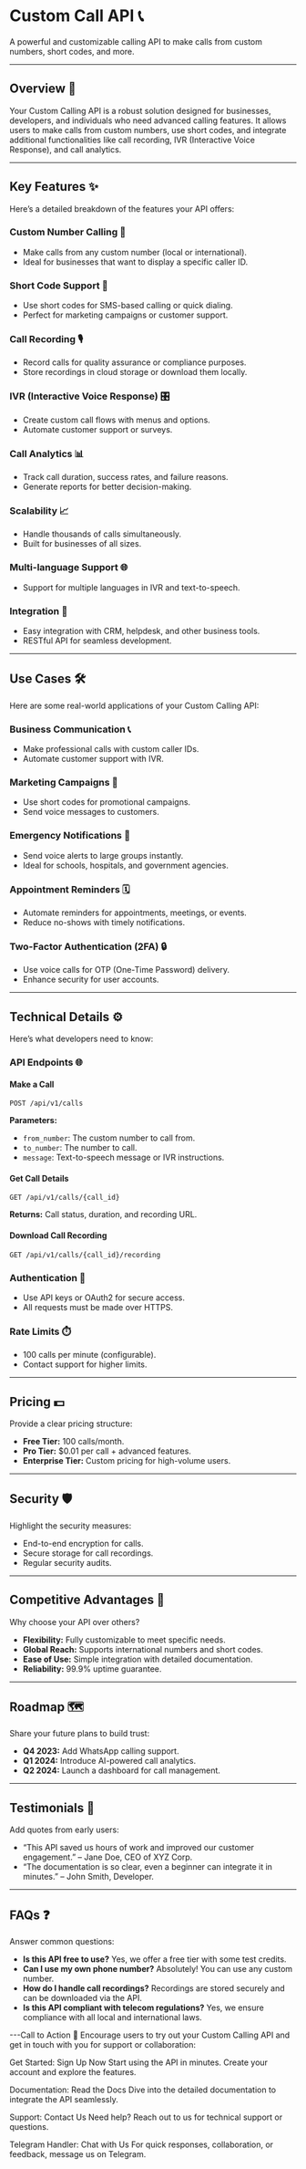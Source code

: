 # Custom Call API 📞

A powerful and customizable calling API to make calls from custom numbers, short codes, and more.

---

## Overview 📖
Your Custom Calling API is a robust solution designed for businesses, developers, and individuals who need advanced calling features. It allows users to make calls from custom numbers, use short codes, and integrate additional functionalities like call recording, IVR (Interactive Voice Response), and call analytics.

---

## Key Features ✨
Here’s a detailed breakdown of the features your API offers:

### Custom Number Calling 📱
- Make calls from any custom number (local or international).
- Ideal for businesses that want to display a specific caller ID.

### Short Code Support 🔢
- Use short codes for SMS-based calling or quick dialing.
- Perfect for marketing campaigns or customer support.

### Call Recording 🎙️
- Record calls for quality assurance or compliance purposes.
- Store recordings in cloud storage or download them locally.

### IVR (Interactive Voice Response) 🎛️
- Create custom call flows with menus and options.
- Automate customer support or surveys.

### Call Analytics 📊
- Track call duration, success rates, and failure reasons.
- Generate reports for better decision-making.

### Scalability 📈
- Handle thousands of calls simultaneously.
- Built for businesses of all sizes.

### Multi-language Support 🌐
- Support for multiple languages in IVR and text-to-speech.

### Integration 🔌
- Easy integration with CRM, helpdesk, and other business tools.
- RESTful API for seamless development.

---

## Use Cases 🛠️
Here are some real-world applications of your Custom Calling API:

### Business Communication 📞
- Make professional calls with custom caller IDs.
- Automate customer support with IVR.

### Marketing Campaigns 📣
- Use short codes for promotional campaigns.
- Send voice messages to customers.

### Emergency Notifications 🚨
- Send voice alerts to large groups instantly.
- Ideal for schools, hospitals, and government agencies.

### Appointment Reminders 🗓️
- Automate reminders for appointments, meetings, or events.
- Reduce no-shows with timely notifications.

### Two-Factor Authentication (2FA) 🔒
- Use voice calls for OTP (One-Time Password) delivery.
- Enhance security for user accounts.

---

## Technical Details ⚙️
Here’s what developers need to know:

### API Endpoints 🌐

#### Make a Call
```http
POST /api/v1/calls
```
**Parameters:**
- `from_number`: The custom number to call from.
- `to_number`: The number to call.
- `message`: Text-to-speech message or IVR instructions.

#### Get Call Details
```http
GET /api/v1/calls/{call_id}
```
**Returns:** Call status, duration, and recording URL.

#### Download Call Recording
```http
GET /api/v1/calls/{call_id}/recording
```

### Authentication 🔑
- Use API keys or OAuth2 for secure access.
- All requests must be made over HTTPS.

### Rate Limits ⏱️
- 100 calls per minute (configurable).
- Contact support for higher limits.

---

## Pricing 💵
Provide a clear pricing structure:
- **Free Tier:** 100 calls/month.
- **Pro Tier:** $0.01 per call + advanced features.
- **Enterprise Tier:** Custom pricing for high-volume users.

---

## Security 🛡️
Highlight the security measures:
- End-to-end encryption for calls.
- Secure storage for call recordings.
- Regular security audits.

---

## Competitive Advantages 🥇
Why choose your API over others?
- **Flexibility:** Fully customizable to meet specific needs.
- **Global Reach:** Supports international numbers and short codes.
- **Ease of Use:** Simple integration with detailed documentation.
- **Reliability:** 99.9% uptime guarantee.

---

## Roadmap 🗺️
Share your future plans to build trust:
- **Q4 2023:** Add WhatsApp calling support.
- **Q1 2024:** Introduce AI-powered call analytics.
- **Q2 2024:** Launch a dashboard for call management.

---

## Testimonials 💬
Add quotes from early users:
- “This API saved us hours of work and improved our customer engagement.” – Jane Doe, CEO of XYZ Corp.
- “The documentation is so clear, even a beginner can integrate it in minutes.” – John Smith, Developer.

---

## FAQs ❓
Answer common questions:
- **Is this API free to use?**
  Yes, we offer a free tier with some test credits.
- **Can I use my own phone number?**
  Absolutely! You can use any custom number.
- **How do I handle call recordings?**
  Recordings are stored securely and can be downloaded via the API.
- **Is this API compliant with telecom regulations?**
  Yes, we ensure compliance with all local and international laws.

---Call to Action 🎯
Encourage users to try out your Custom Calling API and get in touch with you for support or collaboration:

Get Started: Sign Up Now
Start using the API in minutes. Create your account and explore the features.

Documentation: Read the Docs
Dive into the detailed documentation to integrate the API seamlessly.

Support: Contact Us
Need help? Reach out to us for technical support or questions.

Telegram Handler: Chat with Us
For quick responses, collaboration, or feedback, message us on Telegram.

